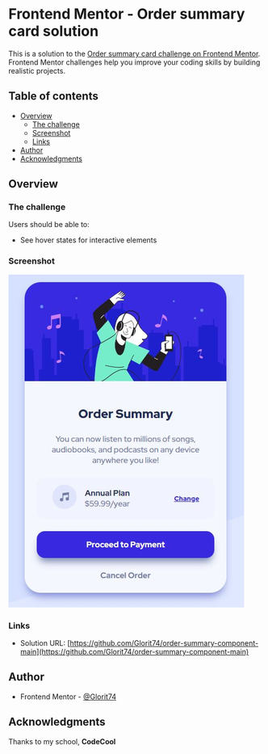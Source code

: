 # Frontend Mentor - Order summary card solution

This is a solution to the [Order summary card challenge on Frontend Mentor](https://www.frontendmentor.io/challenges/order-summary-component-QlPmajDUj). Frontend Mentor challenges help you improve your coding skills by building realistic projects.

## Table of contents

- [Overview](#overview)
  - [The challenge](#the-challenge)
  - [Screenshot](#screenshot)
  - [Links](#links)
- [Author](#author)
- [Acknowledgments](#acknowledgments)

## Overview

### The challenge

Users should be able to:

- See hover states for interactive elements

### Screenshot

![](images/screenshot.jpg)

### Links

- Solution URL: [https://github.com/Glorit74/order-summary-component-main](https://github.com/Glorit74/order-summary-component-main)

## Author

- Frontend Mentor - [@Glorit74](https://www.frontendmentor.io/profile/Glorit74)

## Acknowledgments

Thanks to my school, **CodeCool**
